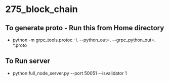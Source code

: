 # 275_block_chain

## To generate proto - Run this from Home directory

- python -m grpc_tools.protoc -I. --python_out=. --grpc_python_out=. *.proto

## To Run server

- python full_node_server.py --port 50051 --isvalidator 1